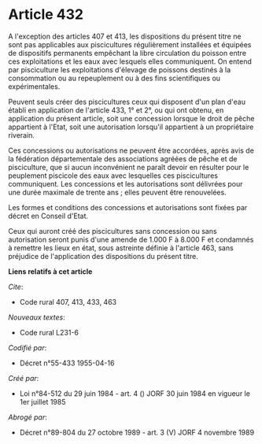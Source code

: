 # Article 432

A l'exception des articles 407 et 413, les dispositions du présent titre ne sont pas applicables aux piscicultures
régulièrement installées et équipées de dispositifs permanents empêchant la libre circulation du poisson entre ces
exploitations et les eaux avec lesquels elles communiquent. On entend par pisciculture les exploitations d'élevage de
poissons destinés à la consommation ou au repeuplement ou à des fins scientifiques ou expérimentales.

Peuvent seuls créer des piscicultures ceux qui disposent d'un plan d'eau établi en application de l'article 433, 1° et 2°, ou
qui ont obtenu, en application du présent article, soit une concession lorsque le droit de pêche appartient à l'Etat, soit
une autorisation lorsqu'il appartient à un propriétaire riverain.

Ces concessions ou autorisations ne peuvent être accordées, après avis de la fédération départementale des associations
agréées de pêche et de pisciculture, que si aucun inconvénient ne paraît devoir en résulter pour le peuplement piscicole des
eaux avec lesquelles ces piscicultures communiquent. Les concessions et les autorisations sont délivrées pour une durée
maximale de trente ans ; elles peuvent être renouvelées.

Les formes et conditions des concessions et autorisations sont fixées par décret en Conseil d'Etat.

Ceux qui auront créé des piscicultures sans concession ou sans autorisation seront punis d'une amende de 1.000 F à 8.000 F et
condamnés à remettre les lieux en état, sous astreinte définie à l'article 463, sans préjudice de l'application des
dispositions du présent titre.

**Liens relatifs à cet article**

_Cite_:

  - Code rural 407, 413, 433, 463

_Nouveaux textes_:

  - Code rural L231-6

_Codifié par_:

  - Décret n°55-433 1955-04-16

_Créé par_:

  - Loi n°84-512 du 29 juin 1984 - art. 4 () JORF 30 juin 1984 en vigueur le 1er juillet 1985

_Abrogé par_:

  - Décret n°89-804 du 27 octobre 1989 - art. 3 (V) JORF 4 novembre 1989
